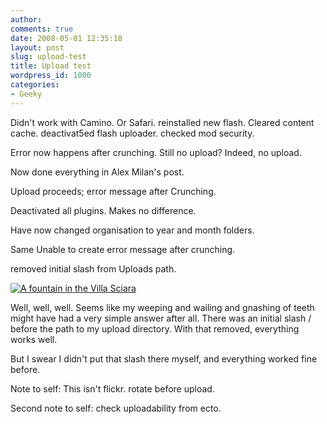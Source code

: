 ```yaml
---
author:
comments: true
date: 2008-05-01 12:35:18
layout: post
slug: upload-test
title: Upload test
wordpress_id: 1000
categories:
- Geeky
---
```


Didn't work with Camino. Or Safari. reinstalled new flash. Cleared content cache. deactivat5ed flash uploader. checked mod security.

Error now happens after crunching. Still no upload? Indeed, no upload.

Now done everything in Alex Milan's post.

Upload proceeds; error message after Crunching.

Deactivated all plugins. Makes no difference.

Have now changed organisation to year and month folders.

Same Unable to create error message after crunching.

removed initial slash from Uploads path.

[![A fountain in the Villa Sciara](/uploads/2008/05/11112007-400x300.jpg)](/uploads/2008/05/11112007.jpg)

Well, well, well. Seems like my weeping and wailing and gnashing of teeth might have had a very simple answer after all. There was an initial slash / before the path to my upload directory. With that removed, everything works well.

But I swear I didn't put that slash there myself, and everything worked fine before.

Note to self: This isn't flickr. rotate before upload.

Second note to self: check uploadability from ecto.
